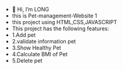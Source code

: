 - 👋 Hi, I’m LONG
- this is Pet-management-Website 1
- this project using HTML,CSS,JAVASCRIPT
- This project has the following features:
- 1.Add pet
- 2.validate information pet
- 3.Show Healthy Pet
- 4.Calculate BMI of Pet
- 5.Delete pet
